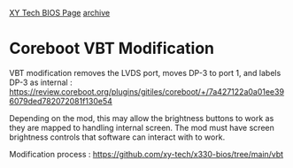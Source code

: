[XY Tech BIOS Page](https://www.xyte.ch/support/x330-support/x330-bios/) [archive](https://archive.is/ebXjo)


# Coreboot VBT Modification

VBT modification removes the LVDS port, moves DP-3 to port 1, and labels DP-3 as internal : https://review.coreboot.org/plugins/gitiles/coreboot/+/7a427122a0a01ee396079ded782072081f130e54

Depending on the mod, this may allow the brightness buttons to work as they are mapped to handling internal screen. The mod must have screen brightness controls that software can interact with to work.

Modification process : https://github.com/xy-tech/x330-bios/tree/main/vbt